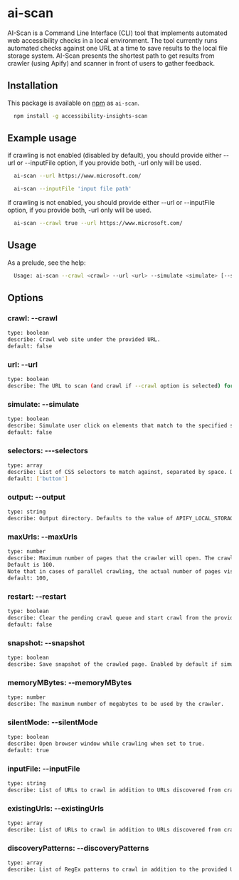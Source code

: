 <!--
Copyright (c) Microsoft Corporation. All rights reserved.
Licensed under the MIT License.
-->

# ai-scan

AI-Scan is a Command Line Interface (CLI) tool that implements automated web accessibility checks in a local environment. The tool currently runs automated checks against one URL at a time to save results to the local file storage system. AI-Scan presents the shortest path to get results from crawler (using Apify) and scanner in front of users to gather feedback.

## Installation

This package is available on [npm](http://npmjs.com) as `ai-scan`.

```sh
  npm install -g accessibility-insights-scan
```

## Example usage

if crawling is not enabled (disabled by default), you should provide either --url or --inputFile option, if you provide both, -url only will be used.

```sh
  ai-scan --url https://www.microsoft.com/
```

```sh
  ai-scan --inputFile 'input file path'
```

if crawling is not enabled, you should provide either --url or --inputFile option, if you provide both, -url only will be used.

```sh
  ai-scan --crawl true --url https://www.microsoft.com/
```

## Usage

As a prelude, see the help:

```sh
  Usage: ai-scan --crawl <crawl> --url <url> --simulate <simulate> [--selectors <selector1 ...>] --output <output> --maxUrls <maxUrls> --restart <restart> --snapshot <snapshot> --memoryMBytes <memoryMBytes> --silentMode <silentMode> [--existingUrls <url1 ...>] [--discoveryPatterns <pattern1 ...>]
```

## Options

### crawl: --crawl

```sh
type: boolean
describe: Crawl web site under the provided URL.
default: false
```

### url: --url

```sh
type: boolean
describe: The URL to scan (and crawl if --crawl option is selected) for accessibility issues.
```

### simulate: --simulate

```sh
type: boolean
describe: Simulate user click on elements that match to the specified selectors.
default: false
```

### selectors: ---selectors

```sh
type: array
describe: List of CSS selectors to match against, separated by space. Default selector is 'button'.
default: ['button']
```

### output: --output

```sh
type: string
describe: Output directory. Defaults to the value of APIFY_LOCAL_STORAGE_DIR, if set, or ./crawler_storage, if not.
```

### maxUrls: --maxUrls

```sh
type: number
describe: Maximum number of pages that the crawler will open. The crawl will stop when this limit is reached.
Default is 100.
Note that in cases of parallel crawling, the actual number of pages visited might be slightly higher than this value.
default: 100,
```

### restart: --restart

```sh
type: boolean
describe: Clear the pending crawl queue and start crawl from the provided URL when set to true, otherwise resume the crawl from the last request in the queue.
default: false
```

### snapshot: --snapshot

```sh
type: boolean
describe: Save snapshot of the crawled page. Enabled by default if simulation option is selected, otherwise false.
```

### memoryMBytes: --memoryMBytes

```sh
type: number
describe: The maximum number of megabytes to be used by the crawler.
```

### silentMode: --silentMode

```sh
type: boolean
describe: Open browser window while crawling when set to true.
default: true
```

### inputFile: --inputFile

```sh
type: string
describe: List of URLs to crawl in addition to URLs discovered from crawling the provided URL.
```

### existingUrls: --existingUrls

```sh
type: array
describe: List of URLs to crawl in addition to URLs discovered from crawling the provided URL, separated by space.
```

### discoveryPatterns: --discoveryPatterns

```sh
type: array
describe: List of RegEx patterns to crawl in addition to the provided URL, separated by space.
```
